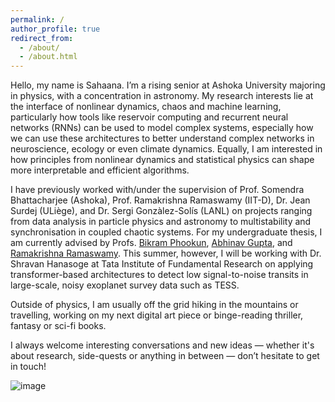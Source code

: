 ```yaml
---
permalink: /
author_profile: true
redirect_from: 
  - /about/
  - /about.html
---
```


Hello, my name is Sahaana. I’m a rising senior at Ashoka University majoring in physics, with a concentration in astronomy. My research interests lie at the interface of nonlinear dynamics, chaos and machine learning, particularly how tools like reservoir computing and recurrent neural networks (RNNs) can be used to model complex systems, especially how we can use these architectures to better understand complex networks in neuroscience, ecology or even climate dynamics. Equally, I am interested in how principles from nonlinear dynamics and statistical physics can shape more interpretable and efficient algorithms.

I have previously worked with/under the supervision of Prof. Somendra Bhattacharjee (Ashoka), Prof. Ramakrishna Ramaswamy (IIT-D), Dr. Jean Surdej (ULiège), and Dr. Sergi Gonzàlez-Solís (LANL) on projects ranging from data analysis in particle physics and astronomy to multistability and synchronisation in coupled chaotic systems. For my undergraduate thesis, I am currently advised by Profs. [Bikram Phookun](https://www.ashoka.edu.in/profile/bikram-phookun/), [Abhinav Gupta](https://www.ststephens.edu/department-of-physics/dr-abhinav-gupta/), and [Ramakrishna Ramaswamy](https://loopynoodle.github.io/ramramaswamy.org). This summer, however, I will be working with Dr. Shravan Hanasoge at Tata Institute of Fundamental Research on applying transformer-based architectures to detect low signal-to-noise transits in large-scale, noisy exoplanet survey data such as TESS.

Outside of physics, I am usually off the grid hiking in the mountains or travelling, working on my next digital art piece or binge-reading thriller, fantasy or sci-fi books.

I always welcome interesting conversations and new ideas — whether it's about research, side-quests or anything in between — don’t hesitate to get in touch!

![image](https://github.com/user-attachments/assets/85d5cfc2-123f-4cb5-b4be-dc4f1310a3dd)
